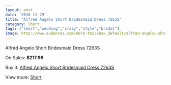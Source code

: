 ```yaml
---
layout: post
date: '2016-11-29'
title: "Alfred Angelo Short Bridesmaid Dress 7263S"
category: Short
tags: ["short","wedding","crazy","style","bridal"]
image: http://www.eudances.com/6076-thickbox_default/alfred-angelo-short-bridesmaid-dress-7263s.jpg
---
```

Alfred Angelo Short Bridesmaid Dress 7263S

On Sales: **$217.99**
<a href="https://www.eudances.com/en/short/2166-alfred-angelo-short-bridesmaid-dress-7263s.html"><amp-img layout="responsive" width="600" height="600" src="//www.eudances.com/6076-thickbox_default/alfred-angelo-short-bridesmaid-dress-7263s.jpg" alt="Alfred Angelo Short Bridesmaid Dress 7263S 0" /></a>

Buy it: [Alfred Angelo Short Bridesmaid Dress 7263S](https://www.eudances.com/en/short/2166-alfred-angelo-short-bridesmaid-dress-7263s.html "Alfred Angelo Short Bridesmaid Dress 7263S")

View more: [Short](https://www.eudances.com/en/25-short "Short")